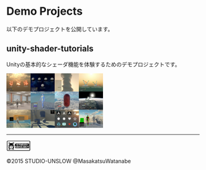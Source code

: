 # Demo Projects

以下のデモプロジェクトを公開しています。

## unity-shader-tutorials
Unityの基本的なシェーダ機能を体験するためのデモプロジェクトです。 

<img src="docs\images\screenshots\12examples.jpg" alt="12examples" title="12examples" width="50%">

----
<img src="docs\images\unslow-logo.png" alt="logo" title="logo" width="12.5%">

©2015 STUDIO-UNSLOW 
@MasakatsuWatanabe